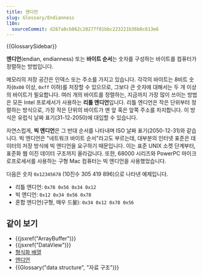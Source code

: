 ```yaml
---
title: 엔디언
slug: Glossary/Endianness
l10n:
  sourceCommit: d267a8cb862c20277f81bbc223221b36b0c613e6
---
```


{{GlossarySidebar}}

**엔디언**(endian, endianness) 또는 **바이트 순서**는 숫자를 구성하는 바이트를 컴퓨터가 정렬하는 방법입니다.

메모리의 저장 공간은 인덱스 또는 주소를 가지고 있습니다. 각각의 바이트는 8비트 숫자(`0x00` 이상, `0xff` 이하)를 저장할 수 있으므로, 그보다 큰 숫자에 대해서는 두 개 이상의 바이트가 필요합니다. 여러 개의 바이트를 정렬하는, 지금까지 가장 많이 쓰이는 방법은 모든 Intel 프로세서가 사용하는 **리틀 엔디언**입니다. 리틀 엔디언은 작은 단위부터 정렬하는 방식으로, 가장 작은 단위의 바이트가 맨 앞 혹은 앞쪽 주소를 차지합니다. 이 방식은 유럽식 날짜 표기(31-12-2050)에 대입할 수 있습니다.

자연스럽게, **빅 엔디언**은 그 반대 순서를 나타내며 ISO 날짜 표기(2050-12-31)와 같습니다. 빅 엔디언은 "네트워크 바이트 순서"라고도 부르는데, 대부분의 인터넷 표준은 데이터의 저장 방식에 빅 엔디언을 요구하기 때문입니다. 이는 표준 UNIX 소켓 단계부터, 표준화 웹 이진 데이터 구조까지 올라갑니다. 또한, 68000 시리즈와 PowerPC 마이크로프로세서를 사용하는 구형 Mac 컴퓨터는 빅 엔디언을 사용했었습니다.

다음은 숫자 `0x12345678` (10진수 305 419 896)으로 나타낸 예제입니다.

- 리틀 엔디언: `0x78 0x56 0x34 0x12`
- 빅 엔디언: `0x12 0x34 0x56 0x78`
- 혼합 엔디언(구형, 매우 드묾): `0x34 0x12 0x78 0x56`

## 같이 보기

- {{jsxref("ArrayBuffer")}}
- {{jsxref("DataView")}}
- [형식화 배열](/ko/docs/Web/JavaScript/Typed_arrays)
- [엔디언](https://ko.wikipedia.org/wiki/%EC%97%94%EB%94%94%EC%96%B8)
- {{Glossary("data structure", "자료 구조")}}
